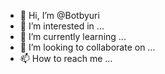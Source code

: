 - 👋 Hi, I’m @Botbyuri
- 👀 I’m interested in ...
- 🌱 I’m currently learning ...
- 💞️ I’m looking to collaborate on ...
- 📫 How to reach me ...

<!---
Botbyuri/Botbyuri is a ✨ special ✨ repository because its `README.md` (this file) appears on your GitHub profile.
You can click the Preview link to take a look at your changes.
--->
